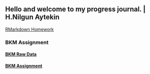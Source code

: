 ## Hello and welcome to my progress journal. | H.Nilgun Aytekin

[RMarkdown Homework](RMarkdown-Homework.html)

### BKM Assignment
#### [BKM Raw Data](https://github.com/pjournal/mef03-Nilgun/blob/master/2019-BKM%20Rapor-Konsolide.xlsx?raw=true)
#### [BKM Assignment](Assignment-BKM-Report.html)
